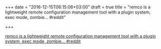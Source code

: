 +++
date = "2016-12-15T06:15:06+03:00"
draft = true
title = "remco is a lightweight remote configuration management tool with a plugin system, exec mode, zombie…  #reddit"

+++

<p><a href="https://t.co/QZ1kD2L2kK">remco is a lightweight remote configuration management tool with a plugin system, exec mode, zombie…  #reddit</a></p>
